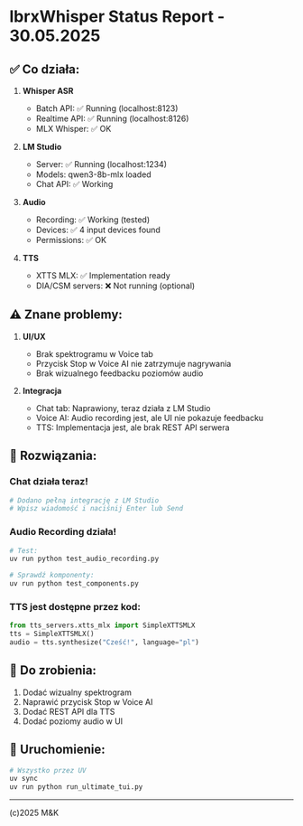 # lbrxWhisper Status Report - 30.05.2025

## ✅ Co działa:

1. **Whisper ASR**
   - Batch API: ✅ Running (localhost:8123)
   - Realtime API: ✅ Running (localhost:8126)
   - MLX Whisper: ✅ OK

2. **LM Studio**
   - Server: ✅ Running (localhost:1234)
   - Models: qwen3-8b-mlx loaded
   - Chat API: ✅ Working

3. **Audio**
   - Recording: ✅ Working (tested)
   - Devices: ✅ 4 input devices found
   - Permissions: ✅ OK

4. **TTS**
   - XTTS MLX: ✅ Implementation ready
   - DIA/CSM servers: ❌ Not running (optional)

## ⚠️ Znane problemy:

1. **UI/UX**
   - Brak spektrogramu w Voice tab
   - Przycisk Stop w Voice AI nie zatrzymuje nagrywania
   - Brak wizualnego feedbacku poziomów audio

2. **Integracja**
   - Chat tab: Naprawiony, teraz działa z LM Studio
   - Voice AI: Audio recording jest, ale UI nie pokazuje feedbacku
   - TTS: Implementacja jest, ale brak REST API serwera

## 🔧 Rozwiązania:

### Chat działa teraz!
```python
# Dodano pełną integrację z LM Studio
# Wpisz wiadomość i naciśnij Enter lub Send
```

### Audio Recording działa!
```bash
# Test:
uv run python test_audio_recording.py

# Sprawdź komponenty:
uv run python test_components.py
```

### TTS jest dostępne przez kod:
```python
from tts_servers.xtts_mlx import SimpleXTTSMLX
tts = SimpleXTTSMLX()
audio = tts.synthesize("Cześć!", language="pl")
```

## 📝 Do zrobienia:

1. Dodać wizualny spektrogram
2. Naprawić przycisk Stop w Voice AI
3. Dodać REST API dla TTS
4. Dodać poziomy audio w UI

## 🚀 Uruchomienie:

```bash
# Wszystko przez UV
uv sync
uv run python run_ultimate_tui.py
```

---
(c)2025 M&K